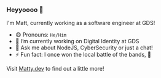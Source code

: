 ### Heyyoooo 👋

I'm Matt, currently working as a software engineer at GDS!

- 😄 Pronouns: `He/Him`
- 🔭 I’m currently working on Digital Identity at GDS
- 💬 Ask me about NodeJS, CyberSecurity or just a chat!
- ⚡ Fun fact: I once won the local battle of the bands, 🎸

Visit [Matty.dev](https://matty.dev) to find out a little more!

<!--
**MattBidewell/mattbidewell** is a ✨ _special_ ✨ repository because its `README.md` (this file) appears on your GitHub profile.

Here are some ideas to get you started:

- 🔭 I’m currently working on ...
- 🌱 I’m currently learning ...
- 👯 I’m looking to collaborate on ...
- 🤔 I’m looking for help with ...
- 💬 Ask me about ...
- 📫 How to reach me: ...
- 😄 Pronouns: ...
- ⚡ Fun fact: ...
-->
